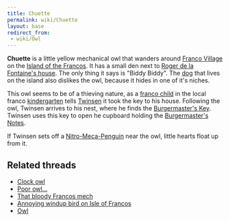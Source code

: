 ```yaml
---
title: Chuette
permalink: wiki/Chuette
layout: base
redirect_from:
 - wiki/Owl
---
```


**Chuette** is a little yellow mechanical owl that wanders around
[Franco Village](Franco_Village "wikilink") on the [Island of the
Francos](Island_of_the_Francos "wikilink"). It has a small den next to
[Roger de la Fontaine's house](Roger_de_la_Fontaine's_house "wikilink").
The only thing it says is "Biddy Biddy". The [dog](dog "wikilink") that
lives on the island also dislikes the owl, because it hides in one of
it's niches.

This owl seems to be of a thieving nature, as a [franco
child](franco_child "wikilink") in the local franco
[kindergarten](kindergarten "wikilink") tells
[Twinsen](Twinsen "wikilink") it took the key to his house. Following
the owl, Twinsen arrives to his nest, where he finds the [Burgermaster's
Key](Burgermaster's_Key "wikilink"). Twinsen uses this key to open he
cupboard holding the [Burgermaster's
Notes](Burgermaster's_Notes "wikilink").

If Twinsen sets off a
[Nitro-Meca-Penguin](Nitro-Meca-Penguin "wikilink") near the owl, little
hearts float up from it.

## Related threads

- [Clock owl](https://forum.magicball.net/showthread.php?t=6851)
- [Poor owl...](https://forum.magicball.net/showthread.php?t=5857)
- [That bloody Francos
  mech](https://forum.magicball.net/showthread.php?t=2410)
- [Annoying windup bird on Isle of
  Francos](https://forum.magicball.net/showthread.php?t=1807)
- [Owl](https://forum.magicball.net/showthread.php?t=1335)
